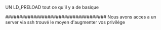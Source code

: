 UN LD_PRELOAD tout ce qu'il y a de basique

####################################
Nous avons acces a un server via ssh 
trouvé le moyen d'augmenter vos privilége
